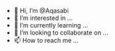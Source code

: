- 👋 Hi, I’m @Aqasabi
- 👀 I’m interested in ...
- 🌱 I’m currently learning ...
- 💞️ I’m looking to collaborate on ...
- 📫 How to reach me ...

<!---
Aqasabi/Aqasabi is a ✨ special ✨ repository because its `README.md` (this file) appears on your GitHub profile.
You can click the Preview link to take a look at your changes.
--->
